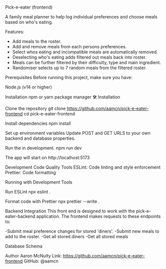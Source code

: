 Pick-e-eater (frontend)

A family meal planner to help log individual preferences and choose meals based on who's eating.

Features:

- Add meals to the roster.
- Add and remove meals from each persons preferences.
- Select whos eating and incompatible meals are automatically removed.
- Deselecting who's eating adds filtered out meals back into roster.
- Meals can be further filtered by their difficulty, type and main ingredient.
- Randomiser selects up to 7 random meals from the filtered roster.

Prerequisites
Before running this project, make sure you have:

Node.js (v14 or higher)

Installation
npm or yarn package manager 🛠️ Installation

Clone the repository git clone https://github.com/aamcn/pick-e-eater-frontend cd pick-e-eater-frontend

Install dependencies npm install

Set up environment variables Update POST and GET URLS to your own backend and database properties.

Run the in development. npm run dev

The app will start on http://localhost:5173

Development
Code Quality Tools ESLint: Code linting and style enforcement Prettier: Code formatting

Running with Development Tools

Run ESLint
npx eslint .

Format code with Prettier
npx prettier --write .

Backend Integration
This front end is designed to work with the pick-e-eater-backend application. The frontend makes requests to these endpoints to:

-Submit meal preference changes for stored 'diners'.
-Submit new meals to add to the roster.
-Get all stored diners
-Get all stored meals

Database Schema

Author
Aaron McNulty Link: https://github.com/aamcn/pick-e-eater-frontend GitHub: @aamcn
